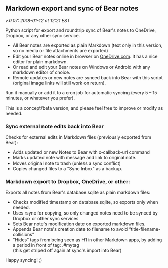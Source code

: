 ## Markdown export and sync of Bear notes
_v.0.07: 2018-01-12 at 12:21 EST_

Python script for export and roundtrip sync of Bear's notes to OneDrive, Dropbox, or any other sync service.
* All Bear notes are exported as plain Markdown (text only in this version, so no media or file attachments are exported)
* Edit your Bear notes online in browser on [OneDrive.com](https://onedrive.live.com). It has a nice editor for plain markdown.
* Or read and edit your Bear notes on Windows or Android with any markdown editor of choice.   
* Remote updates or new notes are synced back into Bear with this script (original image links will still work on return).

Run it manually or add it to a cron job for automatic syncing (every 5 – 15 minutes, or whatever you prefer).

This is a concept/beta version, and please feel free to improve or modify as needed. 

### Sync external note edits back into Bear
Checks for external edits in Markdown files (previously exported from Bear):
* Adds updated or new Notes to Bear with x-callback-url command
* Marks updated note with message and link to original note.
* Moves original note to trash (unless a sync conflict)
* Copies changed files to a "Sync Inbox" as a backup. 

### Markdown export to Dropbox, OneDrive, or other:
Exports all notes from Bear's database.sqlite as plain markdown files:
* Checks modified timestamp on database.sqlite, so exports only when needed.
* Uses rsync for copying, so only changed notes need to be synced by Dropbox or other sync services
* Sets Bear note's modification date on exported markdown files.
* Appends Bear note's creation date to filename to avoid “title-filename-collisions”
* "Hides” tags from being seen as H1 in other Markdown apps, by adding a period in front of tag: .#mytag  
(this get striped off again at sync's import into Bear)

Happy syncing! ;)
